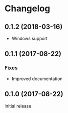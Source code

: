 # Changelog

## 0.1.2 (2018-03-16)

- Windows support

## 0.1.1 (2017-08-22)

### Fixes

- Improved documentation

## 0.1.0 (2017-08-22)

Initial release
